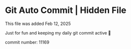 # Git Auto Commit | Hidden File

This file was added Feb 12, 2025

Just for fun and keeping my daily git commit active 🤪

commit number: 11169
